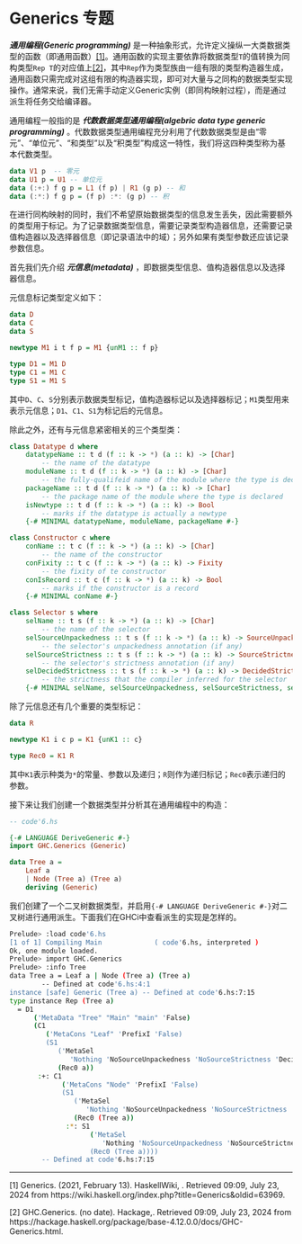 # Generics 专题

***通用编程(Generic programming)*** 是一种抽象形式，允许定义操纵一大类数据类型的函数（即通用函数）[[1]](#ref1)。通用函数的实现主要依靠将数据类型`T`的值转换为同构类型`Rep T`的对应值上[[2]](#ref2)，其中`Rep`作为类型族由一组有限的类型构造器生成，通用函数只需完成对这组有限的构造器实现，即可对大量与之同构的数据类型实现操作。通常来说，我们无需手动定义Generic实例（即同构映射过程），而是通过派生将任务交给编译器。

通用编程一般指的是 ***代数数据类型通用编程(algebric data type generic programming)*** 。代数数据类型通用编程充分利用了代数数据类型是由“零元”、“单位元”、“和类型”以及“积类型”构成这一特性，我们将这四种类型称为基本代数类型。

```hs
data V1 p  -- 零元
data U1 p = U1 -- 单位元
data (:+:) f g p = L1 (f p) | R1 (g p) -- 和
data (:*:) f g p = (f p) :*: (g p) -- 积
```

在进行同构映射的同时，我们不希望原始数据类型的信息发生丢失，因此需要额外的类型用于标记。为了记录数据类型信息，需要记录类型构造器信息，还需要记录值构造器以及选择器信息（即记录语法中的域）；另外如果有类型参数还应该记录参数信息。

首先我们先介绍 ***元信息(metadata)*** ，即数据类型信息、值构造器信息以及选择器信息。

元信息标记类型定义如下：

```hs
data D 
data C 
data S

newtype M1 i t f p = M1 {unM1 :: f p}

type D1 = M1 D 
type C1 = M1 C 
type S1 = M1 S 
```

其中`D`、`C`、`S`分别表示数据类型标记，值构造器标记以及选择器标记；`M1`类型用来表示元信息；`D1`、`C1`、`S1`为标记后的元信息。

除此之外，还有与元信息紧密相关的三个类型类：

```hs
class Datatype d where 
    datatypeName :: t d (f :: k -> *) (a :: k) -> [Char]
        -- the name of the datatype
    moduleName :: t d (f :: k -> *) (a :: k) -> [Char]
        -- the fully-qualifeid name of the module where the type is declared
    packageName :: t d (f :: k -> *) (a :: k) -> [Char]
        -- the package name of the module where the type is declared
    isNewtype :: t d (f :: k -> *) (a :: k) -> Bool 
        -- marks if the datatype is actually a newtype
    {-# MINIMAL datatypeName, moduleName, packageName #-}

class Constructor c where
    conName :: t c (f :: k -> *) (a :: k) -> [Char]
        -- the name of the constructor
    conFixity :: t c (f :: k -> *) (a :: k) -> Fixity
        -- the fixity of te constructor
    conIsRecord :: t c (f :: k -> *) (a :: k) -> Bool
        -- marks if the constructor is a record
    {-# MINIMAL conName #-}

class Selector s where
    selName :: t s (f :: k -> *) (a :: k) -> [Char]
        -- the name of the selector
    selSourceUnpackedness :: t s (f :: k -> *) (a :: k) -> SourceUnpackedness
        -- the selector's unpackedness annotation (if any)
    selSourceStrictness :: t s (f :: k -> *) (a :: k) -> SourceStrictness
        -- the selector's strictness annotation (if any)
    selDecidedStrictness :: t s (f :: k -> *) (a :: k) -> DecidedStrictness
        -- the strictness that the compiler inferred for the selector
    {-# MINIMAL selName, selSourceUnpackedness, selSourceStrictness, selDecidedStrictness #-}
```

除了元信息还有几个重要的类型标记：

```hs
data R 

newtype K1 i c p = K1 {unK1 :: c} 

type Rec0 = K1 R 
```

其中`K1`表示种类为`*`的常量、参数以及递归；`R`则作为递归标记；`Rec0`表示递归的参数。

接下来让我们创建一个数据类型并分析其在通用编程中的构造：

```hs
-- code'6.hs

{-# LANGUAGE DeriveGeneric #-}
import GHC.Generics (Generic)

data Tree a = 
    Leaf a 
    | Node (Tree a) (Tree a) 
    deriving (Generic)
```

我们创建了一个二叉树数据类型，并启用`{-# LANGUAGE DeriveGeneric #-}`对二叉树进行通用派生。下面我们在GHCi中查看派生的实现是怎样的。

```bash
Prelude> :load code'6.hs
[1 of 1] Compiling Main             ( code'6.hs, interpreted )
Ok, one module loaded.
Prelude> import GHC.Generics
Prelude> :info Tree
data Tree a = Leaf a | Node (Tree a) (Tree a)
        -- Defined at code'6.hs:4:1
instance [safe] Generic (Tree a) -- Defined at code'6.hs:7:15
type instance Rep (Tree a)
  = D1
      ('MetaData "Tree" "Main" "main" 'False)
      (C1
         ('MetaCons "Leaf" 'PrefixI 'False)
         (S1
            ('MetaSel
               'Nothing 'NoSourceUnpackedness 'NoSourceStrictness 'DecidedLazy)
            (Rec0 a))
       :+: C1
             ('MetaCons "Node" 'PrefixI 'False)
             (S1
                ('MetaSel
                   'Nothing 'NoSourceUnpackedness 'NoSourceStrictness 'DecidedLazy)
                (Rec0 (Tree a))
              :*: S1
                    ('MetaSel
                       'Nothing 'NoSourceUnpackedness 'NoSourceStrictness 'DecidedLazy)
                    (Rec0 (Tree a))))
        -- Defined at code'6.hs:7:15
```



-------------------------------------

<p id="ref1">[1] Generics. (2021, February 13). HaskellWiki, . Retrieved 09:09, July 23, 2024 from https://wiki.haskell.org/index.php?title=Generics&oldid=63969.
</p>
<p id="ref2">[2] GHC.Generics. (no date). Hackage,.  Retrieved 09:09, July 23, 2024 from https://hackage.haskell.org/package/base-4.12.0.0/docs/GHC-Generics.html.
</p>